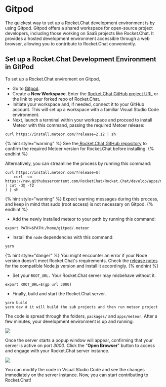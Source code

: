 # Gitpod

The quickest way to set up a Rocket.Chat development environment is by using Gitpod. Gitpod offers a shared workspace for open-source project developers, including those working on SaaS projects like Rocket.Chat. It provides a hosted development environment accessible through a web browser, allowing you to contribute to Rocket.Chat conveniently.

## Set up a Rocket.Chat Development Environment in GitPod

To set up a Rocket.Chat enviroment on Gitpod,

* Go to [Gitpod](https://www.gitpod.io/#get-started).
* Create a **New Workspace**. Enter the [Rocket.Chat GitHub project URL](https://github.com/RocketChat/Rocket.Chat) or the link to your forked repo of Rocket.Chat.
* Initiate your workspace and, if needed, connect it to your GitHub account. This will set up a workspace with a familiar Visual Studio Code environment.
* Next, launch a terminal within your workspace and proceed to install Meteor with this command,  passing the required Metoer release:

```
curl https://install.meteor.com/?release=2.12 | sh
```

{% hint style="warning" %}
See the[ Rocket.Chat GitHub repository](https://github.com/RocketChat/Rocket.Chat/blob/develop/apps/meteor/.meteor/release) to confirm the required Metoer version for Rocket.Chat before installing.
{% endhint %}

Alternatively, you can streamline the process by running this command:

```
curl https://install.meteor.com/?release=$(
    curl -so- https://raw.githubusercontent.com/RocketChat/Rocket.Chat/develop/apps/meteor/.meteor/release | cut -d@ -f2
) | sh
```

{% hint style="warning" %}
Expect warning messages during this process, and keep in mind that sudo (root access) is not necessary on Gitpod.
{% endhint %}

* Add the newly installed meteor to your path by running this command:

```
export PATH=$PATH:/home/gitpod/.meteor
```

* Install the `node` dependencies with this command:

```
yarn
```

{% hint style="danger" %}
You might encounter an error if your Node version doesn't meet Rocket.Chat's requirements. Check the [release notes](https://github.com/RocketChat/Rocket.Chat/releases) for the compatible Node.js version and install it accordingly.
{% endhint %}

* Set your `ROOT_URL.`  Your Rocket.Chat server may misbehave without it.

```
export ROOT_URL=$(gp url 3000)
```

* Finally, build and start the Rocket.Chat server.

```
yarn build
yarn dev # it will build the sub projects and then run meteor project
```

The code is spread through the folders, `packages/` and `apps/meteor`. After a few minutes, your development environment is up and running.

![](../../../.gitbook/assets/gitpodrunning.png)

Once the server starts a popup window will appear, confirming that your server is active on port _3000_. Click the "**Open Browser**" button to access and engage with your Rocket.Chat server instance.

![](../../../.gitbook/assets/gitpodfinal.png)

You can modify the code in Visual Studio Code and see the changes immediately on the server instance. Now, you can start contributing to Rocket.Chat!
